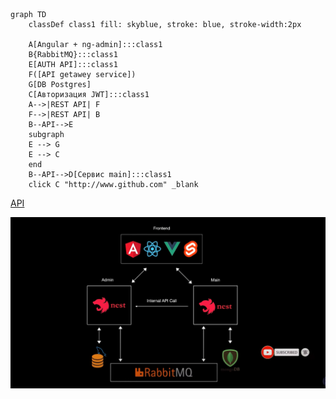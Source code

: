 


```mermaid 
graph TD
    classDef class1 fill: skyblue, stroke: blue, stroke-width:2px

    A[Angular + ng-admin]:::class1
    B{RabbitMQ}:::class1
    E[AUTH API]:::class1
    F([API getawey service])
    G[DB Postgres]
    C[Авторизация JWT]:::class1 
    A-->|REST API| F
    F-->|REST API| B
    B--API-->E
    subgraph  
    E --> G
    E --> C
    end
    B--API-->D[Сервис main]:::class1
	click C "http://www.github.com" _blank
```
[API](../Сервисы/Авторизация/API.md)

![](../../Pasted%20image%2020221101011007.png)
